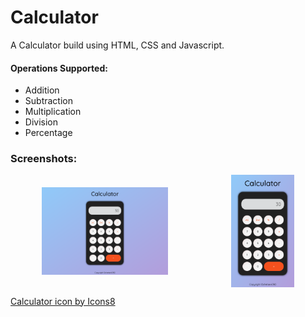 # Calculator

A Calculator build using HTML, CSS and Javascript.

#### Operations Supported:

-   Addition
-   Subtraction
-   Multiplication
-   Division
-   Percentage

### Screenshots:

<div style="display: flex; justify-content: space-around; align-items: center;">
    <img src="images/laptop.png" alt="laptop" style="width: 40%;">
    <img src="images/mobile.png" alt="mobile screenshot" style="width: 20%;">
</div>

<a href="https://icons8.com/icon/wLptoyIYwLb3/calculator">Calculator icon by Icons8</a>
